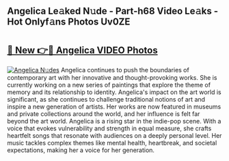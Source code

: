 ## Angelica Le𝚊ked N𝚞de - Part-h68 Video Le𝚊ks - Hot Onlyf𝚊ns Photos Uv0ZE

# <h2><a href="http://ab4743.deff.icu/?id=Angelica">🔗 New 👉🔴 Angelica VIDEO Photos</a></h2>

[![Angelica N𝚞des](https://i.imgur.com/rIISA9y.gif)](http://ab4743.deff.icu/?id=Angelica)
Angelica continues to push the boundaries of contemporary art with her innovative and thought-provoking works. She is currently working on a new series of paintings that explore the theme of memory and its relationship to identity. Angelica's impact on the art world is significant, as she continues to challenge traditional notions of art and inspire a new generation of artists. Her works are now featured in museums and private collections around the world, and her influence is felt far beyond the art world. Angelica is a rising star in the indie-pop scene. With a voice that evokes vulnerability and strength in equal measure, she crafts heartfelt songs that resonate with audiences on a deeply personal level. Her music tackles complex themes like mental health, heartbreak, and societal expectations, making her a voice for her generation.
